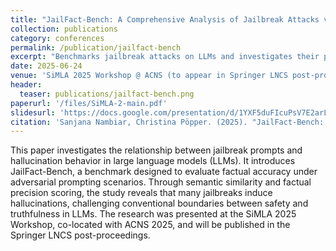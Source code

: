 ```yaml
---
title: "JailFact-Bench: A Comprehensive Analysis of Jailbreak Attacks vs. Hallucinations in LLMs"
collection: publications
category: conferences
permalink: /publication/jailfact-bench
excerpt: "Benchmarks jailbreak attacks on LLMs and investigates their potential to induce hallucinations, proposing categorization strategies and countermeasures to strengthen AI alignment."
date: 2025-06-24
venue: 'SiMLA 2025 Workshop @ ACNS (to appear in Springer LNCS post-proceedings)'
header:
  teaser: publications/jailfact-bench.png 
paperurl: '/files/SiMLA-2-main.pdf'
slidesurl: 'https://docs.google.com/presentation/d/1YXF5duFIcuPsV7E2arLNwX-EGhgvRXhgTqOktDS_XZE/edit?usp=sharing'
citation: 'Sanjana Nambiar, Christina Pöpper. (2025). "JailFact-Bench: A Comprehensive Analysis of Jailbreak Attacks vs. Hallucinations in LLMs." <i>SiMLA 2025 Workshop, co-located with ACNS 2025</i>. To appear in Springer LNCS.'
---
```

This paper investigates the relationship between jailbreak prompts and hallucination behavior in large language models (LLMs). It introduces JailFact-Bench, a benchmark designed to evaluate factual accuracy under adversarial prompting scenarios. Through semantic similarity and factual precision scoring, the study reveals that many jailbreaks induce hallucinations, challenging conventional boundaries between safety and truthfulness in LLMs. The research was presented at the SiMLA 2025 Workshop, co-located with ACNS 2025, and will be published in the Springer LNCS post-proceedings.

